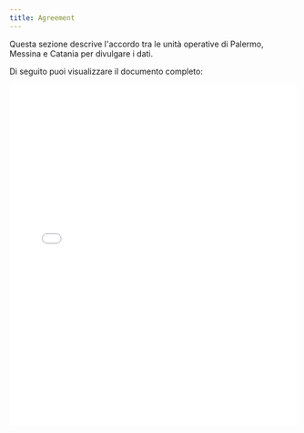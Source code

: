 ```yaml
---
title: Agreement
---
```


Questa sezione descrive l'accordo tra le unità operative di Palermo, Messina e Catania per divulgare i dati.

Di seguito puoi visualizzare il documento completo:

<iframe src="agreement.pdf" width="100%" height="600px" style="border: none;"></iframe>
